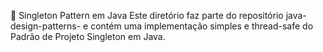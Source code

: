 📌 Singleton Pattern em Java
Este diretório faz parte do repositório java-design-patterns- e contém uma implementação simples e thread-safe do Padrão de Projeto Singleton em Java.